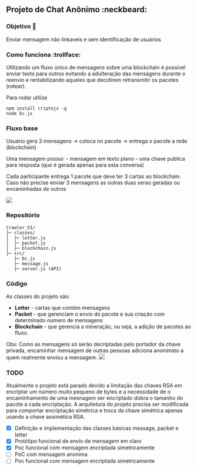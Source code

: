 ## Projeto de Chat Anônimo :neckbeard:

### Objetivo :speech_balloon:
  Enviar mensagem não linkaveis e sem identificação de usuários
  
### Como funciona :trollface:
Utilizando um fluxo único de mensagens sobre uma blockchain é possível enviar texto para outros evitando a adulteração das mensagens durante o reenvio e rentabilizando aqueles que decidirem retransmitir os pacotes (rotear).

Para rodar utilize
```
npm install criptojs -g
node bc.js
```
### Fluxo base
Usuário gera 3 mensagens -> coloca no pacote -> entrega o pacote a rede (blockchain)

  Uma mensagem possui:
    - mensagem em texto plano
    - uma chave publica para resposta (que é gerada apenas para esta conversa)

  Cada participante entrega 1 pacote que deve ter 3 cartas ao blockchain.
  Caso não precise enviar 3 mensagens as outras duas serao geradas ou encaminhadas de outros

![](https://img.icons8.com/bubbles/2x/workflow.png)
### Repositório
```
Crawler_V1/
├─ classes/
│  ├─ letter.js
│  ├─ packet.js
│  ├─ blockchain.js
├─ src/
   ├─ bc.js
   ├─ message.js
   ├─ server.js (API)
```

### Código
  As classes do projeto são:
  - **Letter** - cartas que contém mensagens
  - **Packet** - que gerenciam o envio do pacote e sua criação com determinado numero de mensagens
  - **Blockchain** - que gerencia a mineração, ou seja, a adição de pacotes ao fluxo.

Obs: Como as mensagens só serão decriptadas pelo portador da chave privada, encaminhar mensagem de outras pessoas adiciona anonimato a quem realmente enviou a mensagem.
![](https://img.icons8.com/clouds/2x/todo-list.png)
### TODO
Atualmente o projeto está parado devido a limitação das chaves RSA em encriptar um número muito pequeno de bytes e a necessidade de o encaminhamento de uma mesnagem ser encriptado dobra o tamanho do pacote a cada encriptação. A arquitetura do projeto precisa ser modificada para comportar encriptação simétrica e troca da chave simétrica apenas usando a chave assimética RSA.
- [x] Definição e implementação das classes básicas message, packet e letter
- [x] Protótipo funcional de envio de mensagem em claro
- [x] Poc funcional com mensagem encriptada simetricamente
- [ ] PoC com mensagem anonima
- [ ] Poc funcional com mensagem encriptada simetricamente
